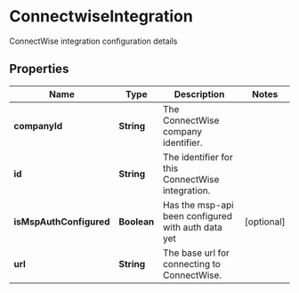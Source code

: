 

# ConnectwiseIntegration

ConnectWise integration configuration details

## Properties

| Name | Type | Description | Notes |
|------------ | ------------- | ------------- | -------------|
|**companyId** | **String** | The ConnectWise company identifier. |  |
|**id** | **String** | The identifier for this ConnectWise integration. |  |
|**isMspAuthConfigured** | **Boolean** | Has the msp-api been configured with auth data yet |  [optional] |
|**url** | **String** | The base url for connecting to ConnectWise. |  |



